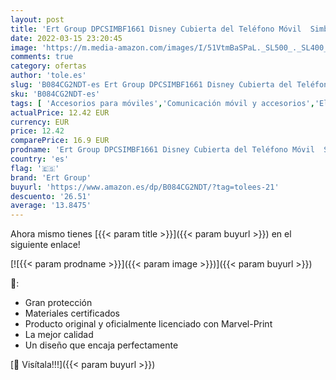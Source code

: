 ```yaml
---
layout: post
title: 'Ert Group DPCSIMBF1661 Disney Cubierta del Teléfono Móvil  Simba and Friends 003 iPhone 11 Pro MAX'
date: 2022-03-15 23:20:45
image: 'https://m.media-amazon.com/images/I/51VtmBaSPaL._SL500_._SL400_.jpg'
comments: true
category: ofertas
author: 'tole.es'
slug: 'B084CG2NDT-es Ert Group DPCSIMBF1661 Disney Cubierta del Teléfono Móvil...'
sku: 'B084CG2NDT-es'
tags: [ 'Accesorios para móviles','Comunicación móvil y accesorios','Electrónica','Fundas y carcasas para teléfonos móviles','ert group','iphone', ]
actualPrice: 12.42 EUR
currency: EUR
price: 12.42
comparePrice: 16.9 EUR
prodname: 'Ert Group DPCSIMBF1661 Disney Cubierta del Teléfono Móvil  Simba and Friends 003 iPhone 11 Pro MAX'
country: 'es'
flag: '🇪🇸'
brand: 'Ert Group'
buyurl: 'https://www.amazon.es/dp/B084CG2NDT/?tag=tolees-21'
descuento: '26.51'
average: '13.8475'
---
```


Ahora mismo tienes [{{< param title >}}]({{< param buyurl >}}) en el siguiente enlace!

[![{{< param prodname >}}]({{< param image >}})]({{< param buyurl >}})

🔎:

- Gran protección
- Materiales certificados
- Producto original y oficialmente licenciado con Marvel-Print
- La mejor calidad
- Un diseño que encaja perfectamente

[🛒 Visítala!!!]({{< param buyurl >}})
